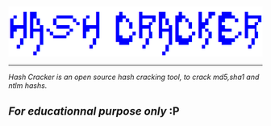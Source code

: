 ![alt text](https://github.com/Ph3nX-Z/Hash-Cracker/blob/master/logo.png?raw=true)

-----------------------------------------------------------------------------------------
 _Hash Cracker is an open source hash cracking tool, to crack md5,sha1 and ntlm hashs._
                                                                                       
                                                                                       
 *For educationnal purpose only* :P                                                    
-----------------------------------------------------------------------------------------

